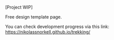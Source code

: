 [Project WIP]

Free design template page.

You can check development progress via this link:
https://nikolassnorkell.github.io/trekking/